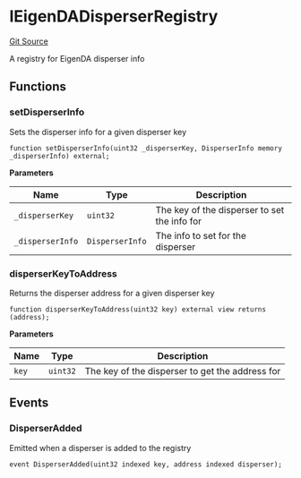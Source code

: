 # IEigenDADisperserRegistry
[Git Source](https://github.com/Layr-Labs/eigenda/blob/f0d0dc5708f7e00684e5f5d89ab0227171768419/src/interfaces/IEigenDADisperserRegistry.sol)

A registry for EigenDA disperser info


## Functions
### setDisperserInfo

Sets the disperser info for a given disperser key


```solidity
function setDisperserInfo(uint32 _disperserKey, DisperserInfo memory _disperserInfo) external;
```
**Parameters**

|Name|Type|Description|
|----|----|-----------|
|`_disperserKey`|`uint32`|The key of the disperser to set the info for|
|`_disperserInfo`|`DisperserInfo`|The info to set for the disperser|


### disperserKeyToAddress

Returns the disperser address for a given disperser key


```solidity
function disperserKeyToAddress(uint32 key) external view returns (address);
```
**Parameters**

|Name|Type|Description|
|----|----|-----------|
|`key`|`uint32`|The key of the disperser to get the address for|


## Events
### DisperserAdded
Emitted when a disperser is added to the registry


```solidity
event DisperserAdded(uint32 indexed key, address indexed disperser);
```

